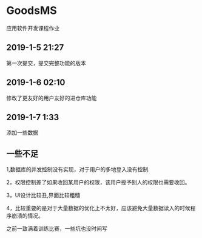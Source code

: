 # GoodsMS
应用软件开发课程作业

## 2019-1-5 21:27 

第一次提交，提交完整功能的版本

## 2019-1-6 02:10

修改了更友好的用户友好的进仓库功能

## 2019-1-7 1:33

添加一些数据

## 一些不足

1,数据库的并发控制没有实现，对于用户的多地登入没有控制.

2，权限控制差了如果收回某用户的权限，该用户授予别人的权限也需要收回。

3，UI设计比较丑,界面比较粗糙

4，比较重要的是对于大量数据的优化上不太好，应该避免大量数据读入的时候程序崩溃的情况。

之前一致满着训练比赛，一些坑也没时间写
